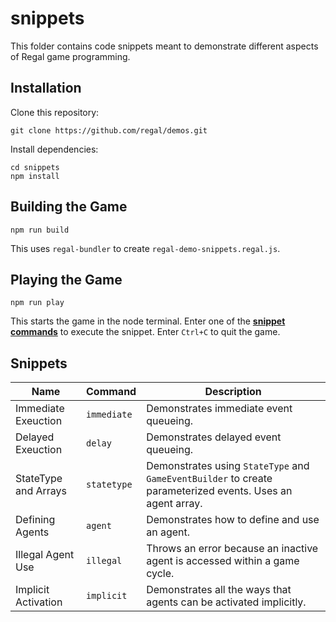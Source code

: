 # snippets
This folder contains code snippets meant to demonstrate different aspects of Regal game programming.

## Installation
Clone this repository:

```
git clone https://github.com/regal/demos.git
```

Install dependencies:

```
cd snippets
npm install
```

## Building the Game
```
npm run build
```

This uses `regal-bundler` to create `regal-demo-snippets.regal.js`.

## Playing the Game
```
npm run play
```

This starts the game in the node terminal. Enter one of the [**snippet commands**](#snippets-1) to execute the snippet. Enter `Ctrl+C` to quit the game.

## Snippets

Name | Command | Description
--- | --- | ---
Immediate Exeuction | `immediate` | Demonstrates immediate event queueing.
Delayed Exeuction | `delay` | Demonstrates delayed event queueing.
StateType and Arrays | `statetype` | Demonstrates using `StateType` and `GameEventBuilder` to create parameterized events. Uses an agent array.
Defining Agents | `agent` | Demonstrates how to define and use an agent.
Illegal Agent Use | `illegal` | Throws an error because an inactive agent is accessed within a game cycle.
Implicit Activation | `implicit` | Demonstrates all the ways that agents can be activated implicitly.

